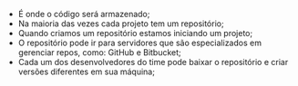 * É onde o código será armazenado;
* Na maioria das vezes cada projeto tem um repositório;
* Quando criamos um repositório estamos iniciando um projeto;
* O repositório pode ir para servidores que são especializados em gerenciar repos, como: GitHub e Bitbucket;
* Cada um dos desenvolvedores do time pode baixar o repositório e criar versões diferentes em sua máquina;